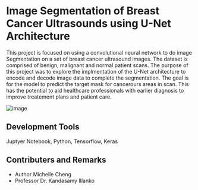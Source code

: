 # Image Segmentation of Breast Cancer Ultrasounds using U-Net Architecture 

This project is focused on using a convolutional neural network to do image Segmentation on a set of breast cancer ultrasound images. The dataset is comprised 
of benign, malignant and normal patient scans. The purpose of this project was to explore the implmentation of the U-Net architecture to encode and decode image data to complete the segmentation. The goal is for the model to predict the target mask for cancerours areas in scan. This has the potential to aid healthcare professionals with earlier diagnosis to improve treatement plans and patient care. 

![image](https://github.com/user-attachments/assets/dbc5a52c-625e-466b-920d-9df9213c939e)

## Development Tools 
Juptyer Notebook, Python, Tensorflow, Keras

## Contributers and Remarks
* Author Michelle Cheng 
* Professor Dr. Kandasamy Illanko 
